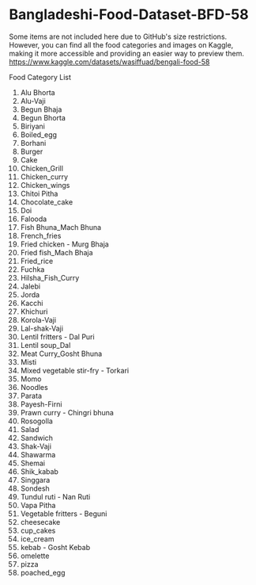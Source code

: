 # Bangladeshi-Food-Dataset-BFD-58

Some items are not included here due to GitHub's size restrictions.
However, you can find all the food categories and images on Kaggle,
making it more accessible and providing an easier way to preview them. 
https://www.kaggle.com/datasets/wasiffuad/bengali-food-58


Food Category List

1. Alu Bhorta
2. Alu-Vaji
3. Begun Bhaja
4. Begun Bhorta
5. Biriyani
6. Boiled_egg
7. Borhani
8. Burger
9. Cake
10. Chicken_Grill
11. Chicken_curry
12. Chicken_wings
13. Chitoi Pitha
14. Chocolate_cake
15. Doi
16. Falooda
17. Fish Bhuna_Mach Bhuna
18. French_fries
19. Fried chicken - Murg Bhaja
20. Fried fish_Mach Bhaja
21. Fried_rice
22. Fuchka
23. Hilsha_Fish_Curry
24. Jalebi
25. Jorda
26. Kacchi
27. Khichuri
28. Korola-Vaji
29. Lal-shak-Vaji
30. Lentil fritters - Dal Puri
31. Lentil soup_Dal
32. Meat Curry_Gosht Bhuna
33. Misti
34. Mixed vegetable stir-fry - Torkari
35. Momo
36. Noodles
37. Parata
38. Payesh-Firni
39. Prawn curry - Chingri bhuna
40. Rosogolla
41. Salad
42. Sandwich
43. Shak-Vaji
44. Shawarma
45. Shemai
46. Shik_kabab
47. Singgara
48. Sondesh
49. Tundul ruti - Nan Ruti
50. Vapa Pitha
51. Vegetable fritters - Beguni
52. cheesecake
53. cup_cakes
54. ice_cream
55. kebab - Gosht Kebab
56. omelette
57. pizza
58. poached_egg

